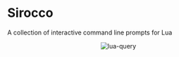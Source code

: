 # Sirocco
A collection of interactive command line prompts for Lua

<p align="center">
    <img src="https://github.com/giann/lua-query/raw/master/example.gif" alt="lua-query">
</p>
